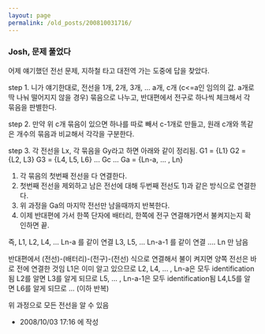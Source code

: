 ```yaml
---
layout: page
permalink: /old_posts/200810031716/
---
```


### Josh, 문제 풀었다

어제 얘기했던 전선 문제, 지하철 타고 대전역 가는 도중에 답을 찾았다.

step 1.
니가 얘기한대로, 전선을 1개, 2개, 3개, ... a개, c개 (c<=a인 임의의 값. a개로 딱 나눠 떨어지지 않을 경우) 묶음으로 나누고, 반대편에서 전구로 하나씩 체크해서 각 묶음을 판별한다.

step 2.
만약 위 c개 묶음이 있으면 하나를 따로 빼서 c-1개로 만들고, 원래 c개와 똑같은 개수의 묶음과 비교해서 각각을 구분한다.

step 3.
각 전선을 Lx, 각 묶음을 Gy라고 하면 아래와 같이 정리됨.
G1 = {L1}
G2 = {L2, L3}
G3 = {L4, L5, L6}
...
Gc
...
Ga = {Ln-a, ... , Ln}

1) 각 묶음의 첫번째 전선을 다 연결한다.
2) 첫번째 전선을 제외하고 남은 전선에 대해 두번째 전선도 1)과 같은 방식으로 연결한다.
3) 위 과정을 Ga의 마지막 전선만 남을때까지 반복한다.
4) 이제 반대편에 가서 한쪽 단자에 배터리, 한쪽에 전구 연결해가면서 불켜지는지 확인하면 끝.

즉, 
L1, L2, L4, ... Ln-a 를 같이 연결
L3, L5, ... Ln-a-1 를 같이 연결
....
Ln 만 남음

반대편에서 (전선)-(배터리)-(전구)-(전선) 식으로 연결해서 불이 켜지면 양쪽 전선은 바로 전에 연결한 것임
L1은 이미 알고 있으므로 L2, L4, ... , Ln-a은 모두 identification됨
L2를 알면 L3를 알게 되므로 L5, ... , Ln-a-1은 모두 identification됨
L4,L5를 알면 L6를 알게 되므로 ... (이하 반복)

위 과정으로 모든 전선을 알 수 있음






- 2008/10/03 17:16 에 작성